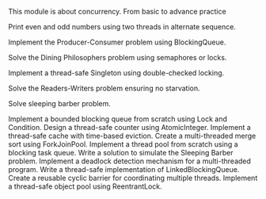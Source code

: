 This module is about concurrency. From basic to advance practice

Print even and odd numbers using two threads in alternate sequence.

Implement the Producer-Consumer problem using BlockingQueue.

Solve the Dining Philosophers problem using semaphores or locks.

Implement a thread-safe Singleton using double-checked locking.

Solve the Readers-Writers problem ensuring no starvation.

Solve sleeping barber problem.


Implement a bounded blocking queue from scratch using Lock and Condition.
Design a thread-safe counter using AtomicInteger.
Implement a thread-safe cache with time-based eviction.
Create a multi-threaded merge sort using ForkJoinPool.
Implement a thread pool from scratch using a blocking task queue.
Write a solution to simulate the Sleeping Barber problem.
Implement a deadlock detection mechanism for a multi-threaded program.
Write a thread-safe implementation of LinkedBlockingQueue.
Create a reusable cyclic barrier for coordinating multiple threads.
Implement a thread-safe object pool using ReentrantLock.


